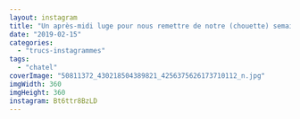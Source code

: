 ```yaml
---
layout: instagram
title: "Un après-midi luge pour nous remettre de notre (chouette) semaine de ski  ️ #chatel"
date: "2019-02-15"
categories: 
  - "trucs-instagrammes"
tags: 
  - "chatel"
coverImage: "50811372_430218504389821_4256375626173710112_n.jpg"
imgWidth: 360
imgHeight: 360
instagram: Bt6ttr8BzLD
---
```

